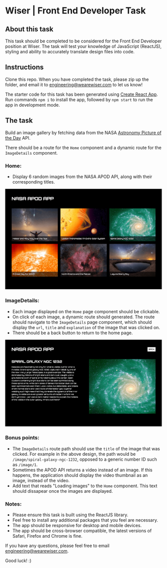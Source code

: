 # Wiser | Front End Developer Task

## About this task

This task should be completed to be considered for the Front End Developer position at Wiser. The task will test your knowledge of JavaScript (ReactJS), styling and ability to accurately translate design files into code.

## Instructions

Clone this repo. When you have completed the task, please zip up the folder, and email it to <engineering@wearewiser.com> to let us know! 

The starter code for this task has been generated using [Create React App](https://github.com/facebook/create-react-app). Run commands `npm i` to install the app, followed by `npm start` to run the app in development mode.

## The task

Build an image gallery by fetching data from the NASA [Astronomy Picture of the Day](https://api.nasa.gov/) API.

There should be a route for the `Home` component and a dynamic route for the `ImageDetails` component.

### Home:

- Display 6 random images from the NASA APOD API, along with their corresponding titles.

![Home](public/home.png)

### ImageDetails:

- Each image displayed on the `Home` page component should be clickable.
- On click of each image, a dynamic route should generated. The route should navigate to the `ImageDetails` page component, which should display the `url`, `title` and `explanation` of the image that was clicked on.
- There should be a back button to return to the home page.

![ImageDetails](public/image-details.png)

### Bonus points:

- The `ImageDetails` route path should use the `title` of the image that was clicked. For example in the above design, the path would be `/image/spiral-galaxy-ngc-1232`, opposed to a generic number ID such as `/image/1`.
- Sometimes the APOD API returns a video instead of an image. If this happens, the application should display the video thumbnail as an image, instead of the video.
- Add text that reads "Loading images" to the `Home` component. This text should dissapear once the images are displayed.

### Notes:

- Please ensure this task is built using the ReactJS library.
- Feel free to install any additional packages that you feel are necessary.
- The app should be responsive for desktop and mobile devices.
- The app should be cross-browser compatible, the latest versions of Safari, Firefox and Chrome is fine.

If you have any questions, please feel free to email <engineering@wearewiser.com>.

Good luck! :)
